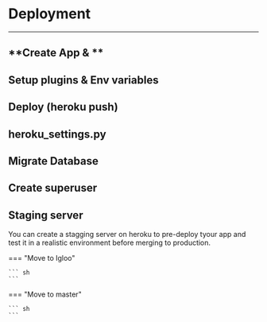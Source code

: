 # **Deployment**
--- 

## **Create App & **
## **Setup plugins & Env variables**
 
## **Deploy (heroku push)**
 
## **heroku_settings.py**

## **Migrate Database**

## **Create superuser**

## **Staging server**
You can create a stagging server on heroku to pre-deploy tyour app and test it in a realistic environment before merging to production.

=== "Move to Igloo"

    ``` sh
    ```

=== "Move to master"

    ``` sh
    ```